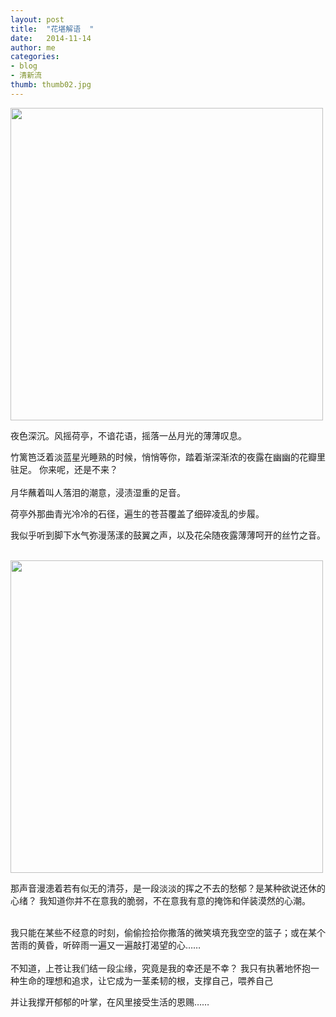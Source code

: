 ```yaml
---
layout: post
title:  "花堪解语  "
date:   2014-11-14 
author: me
categories: 
- blog
- 清新流
thumb: thumb02.jpg
---
```

<img src="http://liubai.qiniudn.com/花堪解语.jpg" style="width:500px;height=248px">

夜色深沉。风摇荷亭，不谙花语，摇落一丛月光的薄薄叹息。

竹篱笆泛着淡蓝星光睡熟的时候，悄悄等你，踏着渐深渐浓的夜露在幽幽的花瓣里驻足。
你来呢，还是不来？
<br><br>
月华蘸着叫人落泪的潮意，浸渍湿重的足音。

荷亭外那曲青光冷冷的石径，遍生的苍苔覆盖了细碎凌乱的步履。

我似乎听到脚下水气弥漫荡漾的鼓翼之声，以及花朵随夜露薄薄呵开的丝竹之音。<br><br>

<!--more-->

<img src="http://liubai.qiniudn.com/花堪解语2.jpg" style="width:500px;height=248px">

那声音漫漶着若有似无的清芬，是一段淡淡的挥之不去的愁郁？是某种欲说还休的心绪？
我知道你并不在意我的脆弱，不在意我有意的掩饰和佯装漠然的心潮。<br><br>

我只能在某些不经意的时刻，偷偷捡拾你撒落的微笑填充我空空的篮子；或在某个苦雨的黄昏，听碎雨一遍又一遍敲打渴望的心……
<br><br>
不知道，上苍让我们结一段尘缘，究竟是我的幸还是不幸？
我只有执著地怀抱一种生命的理想和追求，让它成为一茎柔韧的根，支撑自己，喂养自己

并让我撑开郁郁的叶掌，在风里接受生活的恩赐……